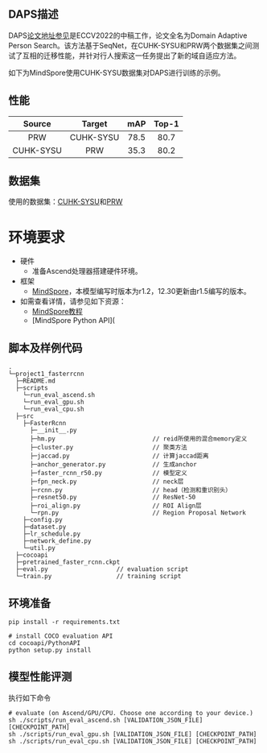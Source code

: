 
## DAPS描述

DAPS[论文地址参见](https://www.ecva.net/papers/eccv_2022/papers_ECCV/papers/136740295.pdf)是ECCV2022的中稿工作，论文全名为Domain Adaptive Person Search。该方法基于SeqNet，在CUHK-SYSU和PRW两个数据集之间测试了互相的迁移性能，并针对行人搜索这一任务提出了新的域自适应方法。

如下为MindSpore使用CUHK-SYSU数据集对DAPS进行训练的示例。

## 性能

|  Source   |  Target   | mAP  | Top-1 |                             
| :-------: | :-------: | :--: | :---: | 
|    PRW    | CUHK-SYSU | 78.5 | 80.7  | [ckpt](https://drive.google.com/file/d/1VFGiIqGI2SiJ98uIOnGLSqploWLX5AS_/view?usp=sharing) | [train_log](https://drive.google.com/file/d/1f-vGsN_wK08xUZF7R_thEfG18haOj-t6/view?usp=sharing) |
| CUHK-SYSU |    PRW    | 35.3 | 80.2  | [ckpt](https://drive.google.com/file/d/18eSJE3ljFl3SDf2H34PWVhFLmFhij3Rl/view?usp=sharing) | [train_log](https://drive.google.com/file/d/1DMPEqOu5pX2YLFRUFqQKNdAmA1YZDhqv/view?usp=sharing) |

## 数据集

使用的数据集：[CUHK-SYSU](https://github.com/ShuangLI59/person_search)和[PRW](https://github.com/liangzheng06/PRW-baseline)

# 环境要求

  - 硬件
    - 准备Ascend处理器搭建硬件环境。
  - 框架
    - [MindSpore](https://www.mindspore.cn/install/en)，本模型编写时版本为r1.2，12.30更新由r1.5编写的版本。
  - 如需查看详情，请参见如下资源：
    - [MindSpore教程](https://www.mindspore.cn/tutorials/zh-CN/master/index.html)
    - [MindSpore Python API](

## 脚本及样例代码

```shell
.
└─project1_fasterrcnn
  ├─README.md                           
  ├─scripts
    └─run_eval_ascend.sh                
    └─run_eval_gpu.sh                   
    └─run_eval_cpu.sh                   
  ├─src
    ├─FasterRcnn
      ├─__init__.py                     
      ├─hm.py                           // reid所使用的混合memory定义
      ├─cluster.py                      // 聚类方法
      ├─jaccad.py                       // 计算jaccad距离
      ├─anchor_generator.py             // 生成anchor
      ├─faster_rcnn_r50.py              // 模型定义
      ├─fpn_neck.py                     // neck层
      ├─rcnn.py                         // head（检测和重识别头）
      ├─resnet50.py                     // ResNet-50
      ├─roi_align.py                    // ROI Align层
      └─rpn.py                          // Region Proposal Network
    ├─config.py               
    ├─dataset.py              
    ├─lr_schedule.py          
    ├─network_define.py       
    └─util.py                 
  ├─cocoapi                   
  ├─pretrained_faster_rcnn.ckpt         
  ├─eval.py                   // evaluation script
  └─train.py                  // training script
```

## 环境准备
```shell
pip install -r requirements.txt

# install COCO evaluation API
cd cocoapi/PythonAPI
python setup.py install
```

## 模型性能评测
执行如下命令
```shell
# evaluate (on Ascend/GPU/CPU. Choose one according to your device.)
sh ./scripts/run_eval_ascend.sh [VALIDATION_JSON_FILE] [CHECKPOINT_PATH]
sh ./scripts/run_eval_gpu.sh [VALIDATION_JSON_FILE] [CHECKPOINT_PATH]
sh ./scripts/run_eval_cpu.sh [VALIDATION_JSON_FILE] [CHECKPOINT_PATH]
```

